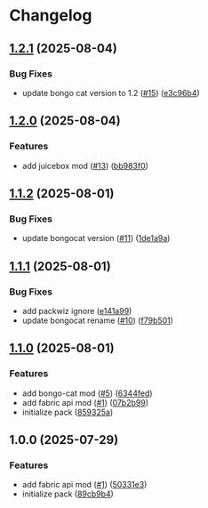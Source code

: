 # Changelog

## [1.2.1](https://github.com/hackclub/mob-games/compare/serverpack-v1.2.0...serverpack-v1.2.1) (2025-08-04)


### Bug Fixes

* update bongo cat version to 1.2 ([#15](https://github.com/hackclub/mob-games/issues/15)) ([e3c96b4](https://github.com/hackclub/mob-games/commit/e3c96b4b80bd1e04b529e150f732e88b091695a1))

## [1.2.0](https://github.com/hackclub/mob-games/compare/serverpack-v1.1.2...serverpack-v1.2.0) (2025-08-04)


### Features

* add juicebox mod ([#13](https://github.com/hackclub/mob-games/issues/13)) ([bb983f0](https://github.com/hackclub/mob-games/commit/bb983f03e05cd1a5a268f615d1852ef93af2282f))

## [1.1.2](https://github.com/hackclub/mob-games/compare/serverpack-v1.1.1...serverpack-v1.1.2) (2025-08-01)


### Bug Fixes

* update bongocat version ([#11](https://github.com/hackclub/mob-games/issues/11)) ([1de1a9a](https://github.com/hackclub/mob-games/commit/1de1a9a2813c0e7986df257e8242d41d02fd12d4))

## [1.1.1](https://github.com/hackclub/mob-games/compare/serverpack-v1.1.0...serverpack-v1.1.1) (2025-08-01)


### Bug Fixes

* add packwiz ignore ([e141a99](https://github.com/hackclub/mob-games/commit/e141a99c04348a57d6aa8805de137f1c272a9f92))
* update bongocat rename ([#10](https://github.com/hackclub/mob-games/issues/10)) ([f79b501](https://github.com/hackclub/mob-games/commit/f79b501875834800bc44e61773520fef8fe81b2f))

## [1.1.0](https://github.com/hackclub/mob-games/compare/serverpack-v1.0.0...serverpack-v1.1.0) (2025-08-01)


### Features

* add bongo-cat mod ([#5](https://github.com/hackclub/mob-games/issues/5)) ([6344fed](https://github.com/hackclub/mob-games/commit/6344fed303fe19ae8d709ee10b65e45899f86bca))
* add fabric api mod ([#1](https://github.com/hackclub/mob-games/issues/1)) ([07b2b99](https://github.com/hackclub/mob-games/commit/07b2b998c42a373ede17c8c8be13822963a07130))
* initialize pack ([859325a](https://github.com/hackclub/mob-games/commit/859325a67630301c83de992119c40f3ea256868d))

## 1.0.0 (2025-07-29)


### Features

* add fabric api mod ([#1](https://github.com/hackclub/mob-games/issues/1)) ([50331e3](https://github.com/hackclub/mob-games/commit/50331e3aefb899c5940ece3cd82d0a4592de9781))
* initialize pack ([89cb9b4](https://github.com/hackclub/mob-games/commit/89cb9b4436614e71e420f213471d387340c1dc8d))
